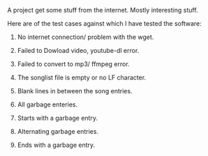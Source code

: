 A project get some stuff from the internet. Mostly interesting stuff. 

Here are of the test cases against which I have tested the software: 

1. No internet connection/ problem with the wget.
2. Failed to Dowload video, youtube-dl error. 
3. Failed to convert to mp3/ ffmpeg error.

4. The songlist file is empty or no LF character.

5. Blank lines in between the song entries.
6. All garbage enteries.
7. Starts with a garbage entry.
8. Alternating garbage entries.
9. Ends with a garbage entry.

